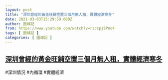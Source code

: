 ```yaml
---
layout: post
title: "深圳曾經的黃金旺鋪空置三個月無人租，實體經濟寒冬"
date: 2021-03-03T15:29:59.000Z
author: 圍城記
from: https://www.youtube.com/watch?v=rzccpjSPno4
tags: [ 圍城記 ]
categories: [ 圍城記 ]
---
```

<!--1614785399000-->
[深圳曾經的黃金旺鋪空置三個月無人租，實體經濟寒冬](https://www.youtube.com/watch?v=rzccpjSPno4)
------

<div>
#深圳情況 #內循環 #實體經濟
</div>
